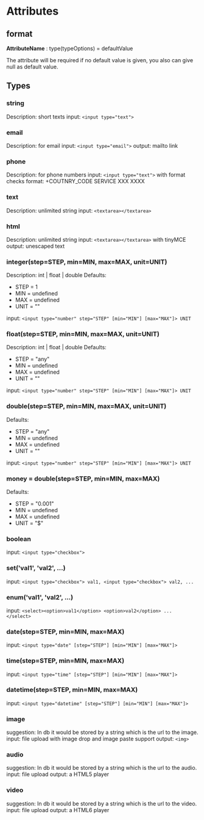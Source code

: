 # Attributes

## format

**AttributeName** : type(typeOptions) = defaultValue

The attribute will be required if no default value is given, you also can give null as default value.



## Types

### string
Description: short texts
input: `<input type="text">`

### email
Description: for email
input: `<input type="email">`
output: mailto link

### phone
Description: for phone numbers
input: `<input type="text">` with format checks
format: +COUTNRY_CODE SERVICE XXX XXXX

### text
Description: unlimited string
input: `<textarea></textarea>`


### html
Description: unlimited string
input: `<textarea></textarea>` with tinyMCE
output: unescaped text

### integer(step=STEP, min=MIN, max=MAX, unit=UNIT)
Description: int | float | double
Defaults:
 - STEP = 1
 - MIN = undefined
 - MAX = undefined
 - UNIT = ""

input: `<input type="number" step="STEP" [min="MIN"] [max="MAX"]> UNIT`

### float(step=STEP, min=MIN, max=MAX, unit=UNIT)
Description: int | float | double
Defaults:
 - STEP = "any"
 - MIN = undefined
 - MAX = undefined
 - UNIT = ""

input: `<input type="number" step="STEP" [min="MIN"] [max="MAX"]> UNIT`

### double(step=STEP, min=MIN, max=MAX, unit=UNIT)
Defaults:
 - STEP = "any"
 - MIN = undefined
 - MAX = undefined
 - UNIT = ""

input: `<input type="number" step="STEP" [min="MIN"] [max="MAX"]> UNIT`

### money = double(step=STEP, min=MIN, max=MAX)
Defaults:
 - STEP = "0.001"
 - MIN = undefined
 - MAX = undefined
 - UNIT = "$"

### boolean
input: `<input type="checkbox">`

### set('val1', 'val2', ...)
input: `<input type="checkbox"> val1, <input type="checkbox"> val2, ...`

### enum('val1', 'val2', ...)
input: `<select><option>val1</option> <option>val2</option> ... </select>`

### date(step=STEP, min=MIN, max=MAX)
input: `<input type="date" [step="STEP"] [min="MIN"] [max="MAX"]>`

### time(step=STEP, min=MIN, max=MAX)
input: `<input type="time" [step="STEP"] [min="MIN"] [max="MAX"]>`

### datetime(step=STEP, min=MIN, max=MAX)
input: `<input type="datetime" [step="STEP"] [min="MIN"] [max="MAX"]>`

### image
suggestion: In db it would be stored by a string which is the url to the image.
input: file upload with image drop and image paste support
output: `<img>`

### audio
suggestion: In db it would be stored by a string which is the url to the audio.
input: file upload
output: a HTML5 player

### video
suggestion: In db it would be stored by a string which is the url to the video.
input: file upload
output: a HTML6 player


